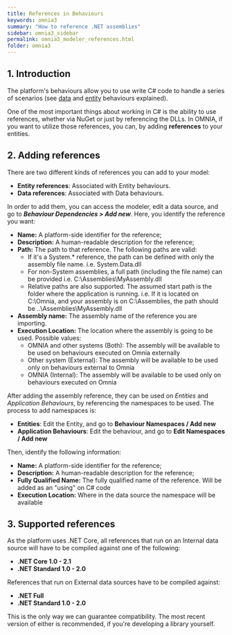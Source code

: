 ```yaml
---
title: References in Behaviours
keywords: omnia3
summary: "How to reference .NET assemblies"
sidebar: omnia3_sidebar
permalink: omnia3_modeler_references.html
folder: omnia3
---
```



## 1. Introduction

The platform's behaviours allow you to use write C# code to handle a series of scenarios (see [data](omnia3_modeler_datasources.html) and [entity](omnia3_modeler_behaviours.html) behaviours explained).

One of the most important things about working in C# is the ability to use references, whether via NuGet or just by referencing the DLLs. In OMNIA, if you want to utilize those references, you can, by adding **references** to your entities.

## 2. Adding references

There are two different kinds of references you can add to your model:
- **Entity references**: Associated with Entity behaviours. 
- **Data references**: Associated with Data behaviours. 

In order to add them, you can access the modeler, edit a data source, and go to ***Behaviour Dependencies > Add new***. Here, you identify the reference you want:
- **Name:** A platform-side identifier for the reference;
- **Description:** A human-readable description for the reference;
- **Path:** The path to that reference. The following paths are valid:
    - If it's a System.* reference, the path can be defined with only the assembly file name. i.e. System.Data.dll
    - For non-System assemblies, a full path (including the file name) can be provided i.e. C:\Assemblies\MyAssembly.dll
    - Relative paths are also supported. The assumed start path is the folder where the application is running. i.e. If it is located on C:\Omnia, and your assembly is on C:\Assemblies, the path should be ..\Assemblies\MyAssembly.dll
- **Assembly name:** The assembly name of the reference you are importing.
- **Execution Location:** The location where the assembly is going to be used. Possible values:
    - OMNIA and other systems (Both): The assembly will be available to be used on behaviours executed on Omnia externally
    - Other system (External): The assembly will be available to be used only on behaviours external to Omnia
    - OMNIA (Internal): The assembly will be available to be used only on behaviours executed on Omnia
    
    
After adding the assembly reference, they can be used on *Entities* and *Application Behaviours*, by referencing the namespaces to be used. The process to add namespaces is:

- **Entities**: Edit the Entity, and go to **Behaviour Namespaces / Add new**
- **Application Behaviours**: Edit the behaviour, and go to **Edit Namespaces / Add new**

Then, identify the following information:
- **Name:** A platform-side identifier for the reference;
- **Description:** A human-readable description for the reference;
- **Fully Qualified Name:** The fully qualified name of the reference. Will be added as an "using" on C# code
- **Execution Location:** Where in the data source the namespace will be available


## 3. Supported references

As the platform uses .NET Core, all references that run on an Internal data source will have to be compiled against one of the following:
- **.NET Core 1.0 - 2.1**
- **.NET Standard 1.0 - 2.0**

References that run on External data sources have to be compiled against:
- **.NET Full**
- **.NET Standard 1.0 - 2.0**


This is the only way we can guarantee compatibility. The most recent version of either is recommended, if you're developing a library yourself.
